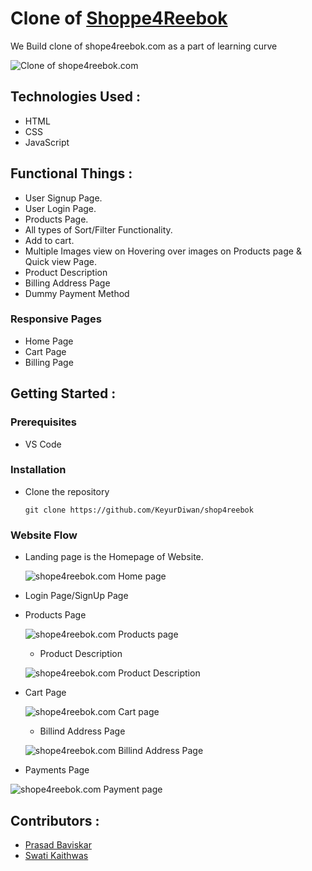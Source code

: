 # Clone of <a href = "https://shop4reebok.com/">  Shoppe4Reebok</a>
<!-- # <a href =  "https://keyurdiwan.github.io/shop4reebok/" > View Project </a> -->

We Build clone of shope4reebok.com as a part of learning curve


![Clone of shope4reebok.com](https://miro.medium.com/max/700/0*Lkq2qEDyJevOaByj.png)

## Technologies Used :
* HTML
* CSS
* JavaScript


## Functional Things :
* User Signup Page.
* User Login Page.
* Products Page.
* All types of Sort/Filter Functionality.
* Add to cart.
* Multiple Images view on Hovering over images on Products page & Quick view Page.
* Product Description 
* Billing Address Page
* Dummy Payment Method



### Responsive Pages
* Home Page
* Cart Page
* Billing Page


## Getting Started :


### Prerequisites 
* VS Code


### Installation 
* Clone the repository
    ``` 
    git clone https://github.com/KeyurDiwan/shop4reebok
    ```
### Website Flow
* Landing page is the Homepage of Website.

    ![shope4reebok.com Home page](https://miro.medium.com/max/700/0*Lkq2qEDyJevOaByj.png)

* Login Page/SignUp Page

<!--     ![shope4reebok.com login page/signup page]() -->
* Products Page

    ![shope4reebok.com Products page](https://miro.medium.com/max/700/0*LIkdB4VWmwXTqTXF.png)
    
     *  Product Description

  ![shope4reebok.com  Product Description](https://miro.medium.com/max/700/0*SyXkwNsJAFdZ8va-.png)

* Cart Page

  ![shope4reebok.com Cart page](https://miro.medium.com/max/700/0*9aeZTZO_KwtfHvKC.png)
  
  * Billind Address Page

  ![shope4reebok.com  Billind Address Page](https://miro.medium.com/max/700/0*jGlL48RLuxYajH5q.png)

* Payments Page

 ![shope4reebok.com Payment page](https://miro.medium.com/max/700/0*Jw884o4DTznRA4VR.png)

## Contributors :
* <a href = "https://github.com/PrasadBaviskar">Prasad Baviskar</a>
* <a href = "https://github.com/swati-kaithwas">Swati Kaithwas</a>












<!-- # shop4reebok
  <h1> Clone of https://shop4reebok.com/</h1>
  <h1> Home Page </h1>
  <img src="https://miro.medium.com/max/2000/1*1Al0VsE3GOw-5aiNNBEFAw.png"  title="hover text">
    <h1> Home Page </h1>
  <img src="https://miro.medium.com/max/2732/1*CGYhvN0WqUg3NFJWc40Ztw.png" alt="accessibility text">
    <h1> shows all item </h1>
   <img src="https://miro.medium.com/max/2732/1*6XRasN3d7k5YYYPuJuUI4A.png"  title="hover text">
     <h1> cart page </h1>
  <img src="https://miro.medium.com/max/2732/1*aKixjrOoj6j_613uA40XOg.png"  alt="accessibility text">
    <h1> billing  page </h1>
   <img src="https://miro.medium.com/max/2732/1*i0KC2I_X9HzLBfS0Kr23Ew.png"  title="hover text">
     <h1> paymrnt page page </h1>
  <img src="https://miro.medium.com/max/1400/1*yDLi7UTkrUgRDnwNnJfznQ.png" alt="accessibility text">

 -->
